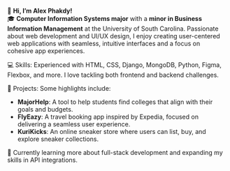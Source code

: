 👋 **Hi, I’m Alex Phakdy!**  
🎓 **Computer Information Systems major** with a **minor in Business Information Management** at the University of South Carolina. Passionate about web development and UI/UX design, I enjoy creating user-centered web applications with seamless, intuitive interfaces and a focus on cohesive app experiences.

💻 Skills: Experienced with HTML, CSS, Django, MongoDB, Python, Figma, Flexbox, and more. I love tackling both frontend and backend challenges.

🚀 Projects: Some highlights include:

- **MajorHelp**: A tool to help students find colleges that align with their goals and budgets.
- **FlyEazy**: A travel booking app inspired by Expedia, focused on delivering a seamless user experience.
- **KuriKicks**: An online sneaker store where users can list, buy, and explore sneaker collections.

🌱 Currently learning more about full-stack development and expanding my skills in API integrations.
